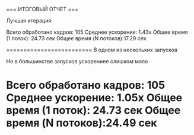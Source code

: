 === ИТОГОВЫЙ ОТЧЕТ ===

Лучшая итерация:

Всего обработано кадров: 105
Среднее ускорение:      1.43x
Общее время (1 поток):  24.73 сек
Общее время (N потоков):17.29 сек

=========================
В одном из нескольких запусков

Но в большинстве запусков ускорениее слишком мало


Всего обработано кадров: 105
Среднее ускорение:      1.05x
Общее время (1 поток):  24.73 сек
Общее время (N потоков):24.49 сек
=========================
